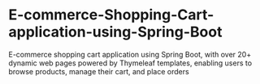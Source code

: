 # E-commerce-Shopping-Cart-application-using-Spring-Boot
E-commerce shopping cart application using Spring Boot, with over 20+ dynamic web pages powered by Thymeleaf templates, enabling users to browse products, manage their cart, and place orders
